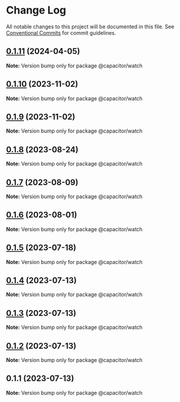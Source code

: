# Change Log

All notable changes to this project will be documented in this file.
See [Conventional Commits](https://conventionalcommits.org) for commit guidelines.

## [0.1.11](https://github.com/ionic-team/CapacitorWatch/compare/0.1.10...0.1.11) (2024-04-05)

**Note:** Version bump only for package @capacitor/watch





## [0.1.10](https://github.com/ionic-team/CapacitorWatch/compare/0.1.9...0.1.10) (2023-11-02)

**Note:** Version bump only for package @capacitor/watch





## [0.1.9](https://github.com/ionic-team/CapacitorWatch/compare/0.1.8...0.1.9) (2023-11-02)

**Note:** Version bump only for package @capacitor/watch





## [0.1.8](https://github.com/ionic-team/CapacitorWatch/compare/0.1.7...0.1.8) (2023-08-24)

**Note:** Version bump only for package @capacitor/watch





## [0.1.7](https://github.com/ionic-team/CapacitorWatch/compare/0.1.6...0.1.7) (2023-08-09)

**Note:** Version bump only for package @capacitor/watch





## [0.1.6](https://github.com/ionic-team/CapacitorWatch/compare/0.1.5...0.1.6) (2023-08-01)

**Note:** Version bump only for package @capacitor/watch





## [0.1.5](https://github.com/ionic-team/CapacitorWatch/compare/0.1.4...0.1.5) (2023-07-18)

**Note:** Version bump only for package @capacitor/watch





## [0.1.4](https://github.com/ionic-team/CapacitorWatch/compare/0.1.3...0.1.4) (2023-07-13)

**Note:** Version bump only for package @capacitor/watch





## [0.1.3](https://github.com/ionic-team/CapacitorWatch/compare/0.1.2...0.1.3) (2023-07-13)

**Note:** Version bump only for package @capacitor/watch





## [0.1.2](https://github.com/ionic-team/CapacitorWatch/compare/0.1.1...0.1.2) (2023-07-13)

**Note:** Version bump only for package @capacitor/watch





## 0.1.1 (2023-07-13)

**Note:** Version bump only for package @capacitor/watch

